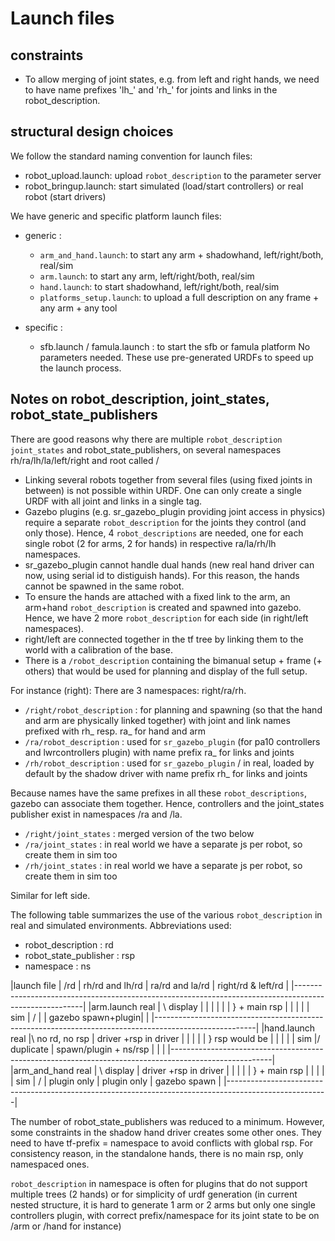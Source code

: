 # Launch files

## constraints
* To allow merging of joint states, e.g. from left and right hands, 
  we need to have name prefixes 'lh_' and 'rh_' for joints and links in the robot_description.

## structural design choices

We follow the standard naming convention for launch files:

* robot_upload.launch:      upload `robot_description` to the parameter server
* robot_bringup.launch:     start simulated (load/start controllers) or real robot (start drivers)


We have generic and specific platform launch files:

* generic :
  * `arm_and_hand.launch`:    to start any arm + shadowhand, left/right/both, real/sim
  * `arm.launch`:    to start any arm, left/right/both, real/sim
  * `hand.launch`:    to start shadowhand, left/right/both, real/sim
  * `platforms_setup.launch`:  to upload a full description on any frame + any arm + any tool

* specific :
  * sfb.launch / famula.launch : to start the sfb or famula platform
	No parameters needed. These use pre-generated URDFs to speed up the launch process.
      
## Notes on robot_description, joint_states, robot_state_publishers

There are good reasons why there are multiple `robot_description` 
`joint_states` and robot_state_publishers, on several namespaces rh/ra/lh/la/left/right and root called /

* Linking several robots together from several files (using fixed joints in between) is not possible
  within URDF. One can only create a single URDF with all joint and links in a single <robot> tag.
* Gazebo plugins (e.g. sr_gazebo_plugin providing joint access in physics) require a separate `robot_description` for the joints they control
  (and only those). Hence, 4 `robot_descriptions` are needed, one for each single robot (2 for arms, 2 for hands) in respective ra/la/rh/lh namespaces.
* sr_gazebo_plugin cannot handle dual hands (new real hand driver can now, using serial id to distiguish hands). 
  For this reason, the hands cannot be spawned in the same robot.
* To ensure the hands are attached with a fixed link to the arm, an arm+hand `robot_description` is created
  and spawned into gazebo. Hence, we have 2 more `robot_description` for each side (in right/left namespaces).
* right/left are connected together in the tf tree by linking them to the world with a calibration of the base.
* There is a `/robot_description` containing the bimanual setup + frame (+ others) that would be used for planning and display of the full setup.

For instance (right): There are 3 namespaces: right/ra/rh.

* `/right/robot_description` : for planning and spawning (so that the hand and arm are physically linked together)
  with joint and link names prefixed with rh_ resp. ra_ for hand and arm
* `/ra/robot_description` : used for `sr_gazebo_plugin` (for pa10 controllers and lwrcontrollers plugin)
  with name prefix ra_ for links and joints
* `/rh/robot_description` : used for `sr_gazebo_plugin` / in real, loaded by default by the shadow driver 
  with name prefix rh_ for links and joints

Because names have the same prefixes in all these `robot_descriptions`, gazebo can associate them together.
Hence, controllers and the joint_states publisher exist in namespaces /ra and /la.

* `/right/joint_states` : merged version of the two below
* `/ra/joint_states` : in real world we have a separate js per robot, so create them in sim too
* `/rh/joint_states` : in real world we have a separate js per robot, so create them in sim too

Similar for left side.

The following table summarizes the use of the various `robot_description` in real and simulated environments.
Abbreviations used:

* robot_description : rd
* robot_state_publisher : rsp
* namespace : ns


|launch file         | /rd            | rh/rd and lh/rd       |  ra/rd and la/rd   | right/rd & left/rd |
|-------------------------------------------------------------------------------------------------------|
|arm.launch     real | \    display   |                       |                    |                    |
|                    |  } + main rsp  |                       |                    |                    |
|               sim  | /              |                       | gazebo spawn+plugin|                    |
|-------------------------------------------------------------------------------------------------------|
|hand.launch    real |\ no rd, no rsp | driver +rsp in driver |                    |                    |
|                    | } rsp would be |                       |                    |                    |
|               sim  |/  duplicate    | spawn/plugin + ns/rsp |                    |                    |
|-------------------------------------------------------------------------------------------------------|
|arm_and_hand   real | \  display     | driver +rsp in driver |                    |                    |
|                    |  } + main rsp  |                       |                    |                    |
|               sim  | /              | plugin only           | plugin only        |  gazebo spawn      |
|-------------------------------------------------------------------------------------------------------|

The number of robot_state_publishers was reduced to a minimum. However, some constraints in the shadow hand driver creates some other ones. 
They need to have tf-prefix = namespace to avoid conflicts with global rsp.
For consistency reason, in the standalone hands, there is no main rsp, only namespaced ones.

`robot_description` in namespace is often for plugins that do not support multiple trees (2 hands)
or for simplicity of urdf generation (in current nested structure, it is hard to generate 1 arm or 2
arms but only one single controllers plugin, with correct prefix/namespace for its joint state to be
on /arm or /hand for instance)
